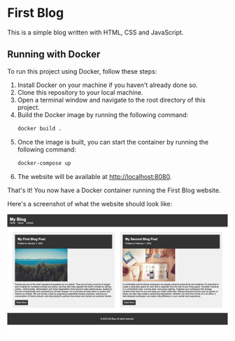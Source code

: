 # First Blog

This is a simple blog written with HTML, CSS and JavaScript.

## Running with Docker

To run this project using Docker, follow these steps:

1. Install Docker on your machine if you haven't already done so.
2. Clone this repository to your local machine.
3. Open a terminal window and navigate to the root directory of this project.
4. Build the Docker image by running the following command:
    ```sh
    docker build .
5. Once the image is built, you can start the container by running the following command:
    ```sh
    docker-compose up
6. The website will be available at [http://localhost:8080](http://localhost:8080).

That's it! You now have a Docker container running the First Blog website.

Here's a screenshot of what the website should look like:

![My Blog](image.png)
   

